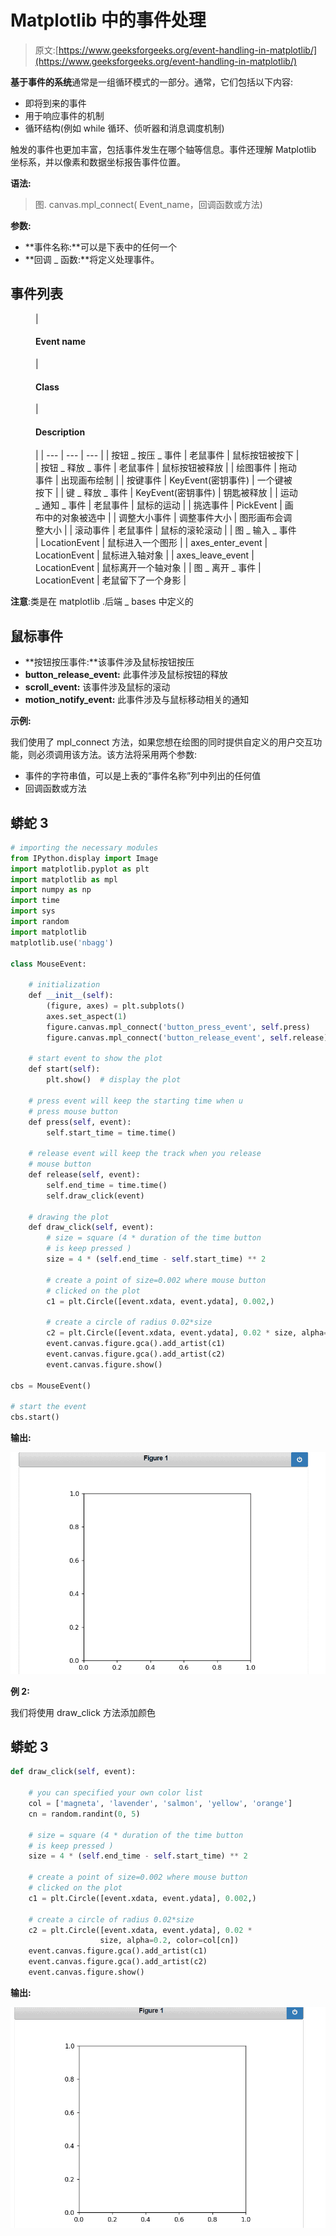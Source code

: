 # Matplotlib 中的事件处理

> 原文:[https://www.geeksforgeeks.org/event-handling-in-matplotlib/](https://www.geeksforgeeks.org/event-handling-in-matplotlib/)

**基于事件的系统**通常是一组循环模式的一部分。通常，它们包括以下内容:

*   即将到来的事件
*   用于响应事件的机制
*   循环结构(例如 while 循环、侦听器和消息调度机制)

触发的事件也更加丰富，包括事件发生在哪个轴等信息。事件还理解 Matplotlib 坐标系，并以像素和数据坐标报告事件位置。

**语法:**

> 图. canvas.mpl_connect( Event_name，回调函数或方法)

**参数:**

*   **事件名称:**可以是下表中的任何一个
*   **回调 _ 函数:**将定义处理事件。

## 事件列表

<figure class="table">

| 

#### Event name

 | 

#### Class

 | 

#### Description

 |
| --- | --- | --- |
| 按钮 _ 按压 _ 事件 | 老鼠事件 | 鼠标按钮被按下 |
| 按钮 _ 释放 _ 事件 | 老鼠事件 | 鼠标按钮被释放 |
| 绘图事件 | 拖动事件 | 出现画布绘制 |
| 按键事件 | KeyEvent(密钥事件) | 一个键被按下 |
| 键 _ 释放 _ 事件 | KeyEvent(密钥事件) | 钥匙被释放 |
| 运动 _ 通知 _ 事件 | 老鼠事件 | 鼠标的运动 |
| 挑选事件 | PickEvent | 画布中的对象被选中 |
| 调整大小事件 | 调整事件大小 | 图形画布会调整大小 |
| 滚动事件 | 老鼠事件 | 鼠标的滚轮滚动 |
| 图 _ 输入 _ 事件 | LocationEvent | 鼠标进入一个图形 |
| axes_enter_event | LocationEvent | 鼠标进入轴对象 |
| axes_leave_event | LocationEvent | 鼠标离开一个轴对象 |
| 图 _ 离开 _ 事件 | LocationEvent | 老鼠留下了一个身影 |

</figure>

**注意**:类是在 matplotlib .后端 _ bases 中定义的

## 鼠标事件

*   **按钮按压事件:**该事件涉及鼠标按钮按压
*   **button_release_event:** 此事件涉及鼠标按钮的释放
*   **scroll_event:** 该事件涉及鼠标的滚动
*   **motion_notify_event:** 此事件涉及与鼠标移动相关的通知

**示例:**

我们使用了 mpl_connect 方法，如果您想在绘图的同时提供自定义的用户交互功能，则必须调用该方法。该方法将采用两个参数:

*   事件的字符串值，可以是上表的“事件名称”列中列出的任何值
*   回调函数或方法

## 蟒蛇 3

```py
# importing the necessary modules
from IPython.display import Image
import matplotlib.pyplot as plt
import matplotlib as mpl
import numpy as np
import time
import sys
import random
import matplotlib
matplotlib.use('nbagg')

class MouseEvent:

    # initialization
    def __init__(self):
        (figure, axes) = plt.subplots()
        axes.set_aspect(1)
        figure.canvas.mpl_connect('button_press_event', self.press)
        figure.canvas.mpl_connect('button_release_event', self.release)

    # start event to show the plot
    def start(self):
        plt.show()  # display the plot

    # press event will keep the starting time when u 
    # press mouse button
    def press(self, event):
        self.start_time = time.time()

    # release event will keep the track when you release
    # mouse button
    def release(self, event):
        self.end_time = time.time()
        self.draw_click(event)

    # drawing the plot
    def draw_click(self, event):
        # size = square (4 * duration of the time button 
        # is keep pressed )
        size = 4 * (self.end_time - self.start_time) ** 2

        # create a point of size=0.002 where mouse button 
        # clicked on the plot
        c1 = plt.Circle([event.xdata, event.ydata], 0.002,)

        # create a circle of radius 0.02*size
        c2 = plt.Circle([event.xdata, event.ydata], 0.02 * size, alpha=0.2)
        event.canvas.figure.gca().add_artist(c1)
        event.canvas.figure.gca().add_artist(c2)
        event.canvas.figure.show()

cbs = MouseEvent()

# start the event
cbs.start()
```

**输出:**

![](img/02d655af6d85ee5566f61aa8cc1d5427.png)

**例 2:**

我们将使用 draw_click 方法添加颜色

## 蟒蛇 3

```py
def draw_click(self, event):

    # you can specified your own color list
    col = ['magneta', 'lavender', 'salmon', 'yellow', 'orange']
    cn = random.randint(0, 5)

    # size = square (4 * duration of the time button 
    # is keep pressed )
    size = 4 * (self.end_time - self.start_time) ** 2

    # create a point of size=0.002 where mouse button 
    # clicked on the plot
    c1 = plt.Circle([event.xdata, event.ydata], 0.002,)

    # create a circle of radius 0.02*size
    c2 = plt.Circle([event.xdata, event.ydata], 0.02 *
                    size, alpha=0.2, color=col[cn])
    event.canvas.figure.gca().add_artist(c1)
    event.canvas.figure.gca().add_artist(c2)
    event.canvas.figure.show()
```

**输出:**

![](img/4077f2867f0e109c9389c8c89a05126b.png)